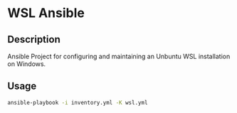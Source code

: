 # WSL Ansible

## Description

Ansible Project for configuring and maintaining an Unbuntu WSL installation on Windows.

## Usage

```bash
ansible-playbook -i inventory.yml -K wsl.yml
```
